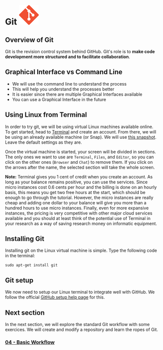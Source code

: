 # Git ![octocat](../images/git_logo.png)

## Overview of Git

Git is the revision control system behind GitHub. Git's role is to **make code
development more structured and to facilitate collaboration**.

## Graphical Interface vs Command Line

- We will use the command line to understand the process
- This will help you understand the processes better
- It is easier since there are multiple Graphical Interfaces available
- You can use a Graphical Interface in the future

## Using Linux from Terminal

In order to try git, we will be using virtual Linux machines available online.
To get started, head to
<a href="http://www.terminal.com" target="_blank">Terminal</a>
and create an account.  From there, we will be using an already available
machine (or Snap). We will use
<a href="https://www.terminal.com/snapshot/987f8d702dc0a6e8158b48ccd3dec24f819a7ccb2756c396ef1fd7f5b34b7980" target="_blank">this snapshot</a>.
Leave the default settings as they are.

Once the virtual machine is started, your screen will be divided in sections.
The only ones we want to use are `Terminal`, `Files`, and `Editor`, so you can
click on the other ones (`Browser` and `Chat`) to remove them. If you click on
the arrows after the name, the selected section will take the whole screen.

**Note:** Terminal gives you 1 cent of credit when you create an account. As
long as your balance remains positive, you can use the services. Since micro
instances cost 0.6 cents per hour and the billing is done on an hourly basis,
this means you get two free hours at the start, which should be enough to go
through the tutorial. However, the micro instances are really cheap and adding
one dollar to your balance will give you more than a hundred hours to use micro
instances. Finally, even for more expansive instances, the pricing is very
competitive with other major cloud services available and you should at least
think of the potential use of Terminal in your research as a way of saving
research money on informatic equipment.

## Installing Git

Installing git on the Linux virtual machine is simple. Type the following code
in the terminal:

```
sudo apt-get install git
```

## Git setup

We now need to setup our Linux terminal to integrate well with GitHub. We
follow the official
<a href="https://help.github.com/articles/set-up-git/"
target="_blank">GitHub setup help page</a>
for this.

## Next section
In the next section, we will explore the standard Git workflow with some
exercices. We will create and modify a repository and learn the ropes of Git.

### [04 - Basic Workflow](04_basic_workflow.md)

